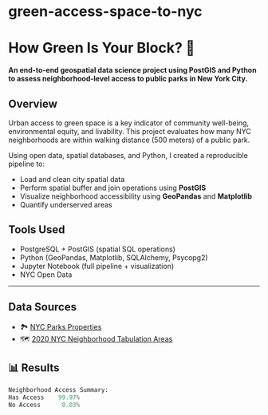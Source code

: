 # green-access-space-to-nyc
# How Green Is Your Block? 🌳

**An end-to-end geospatial data science project using PostGIS and Python to assess neighborhood-level access to public parks in New York City.**


##  Overview

Urban access to green space is a key indicator of community well-being, environmental equity, and livability. This project evaluates how many NYC neighborhoods are within walking distance (500 meters) of a public park.

Using open data, spatial databases, and Python, I created a reproducible pipeline to:
- Load and clean city spatial data
- Perform spatial buffer and join operations using **PostGIS**
- Visualize neighborhood accessibility using **GeoPandas** and **Matplotlib**
- Quantify underserved areas


## Tools Used

- PostgreSQL + PostGIS (spatial SQL operations)
- Python (GeoPandas, Matplotlib, SQLAlchemy, Psycopg2)
- Jupyter Notebook (full pipeline + visualization)
- NYC Open Data

---

##  Data Sources

- 🏞️ [NYC Parks Properties](https://data.cityofnewyork.us/Recreation/Parks-Properties/enfh-gkve)
- 🗺️ [2020 NYC Neighborhood Tabulation Areas](https://data.cityofnewyork.us/City-Government/2020-Neighborhood-Tabulation-Areas-NTAs-/9nt8-h7nd)


## 📊 Results

```python
Neighborhood Access Summary:
Has Access    99.97%
No Access      0.03%


